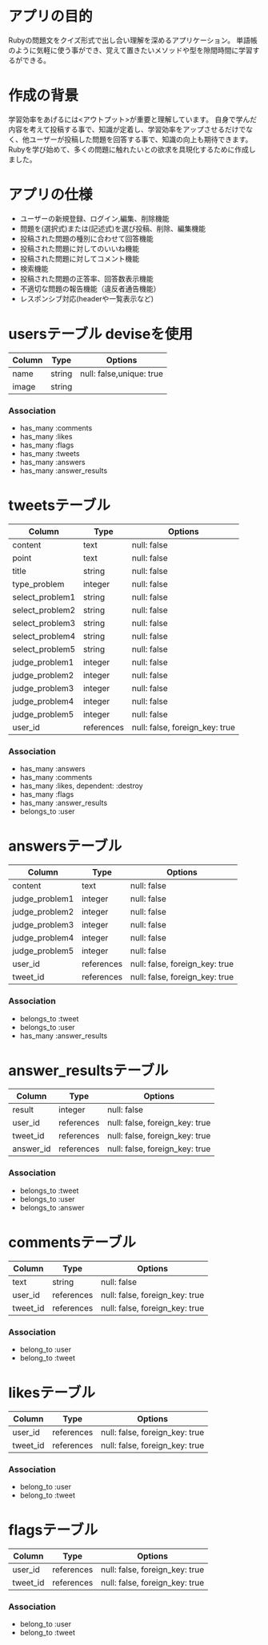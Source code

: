 # アプリの目的
Rubyの問題文をクイズ形式で出し合い理解を深めるアプリケーション。
単語帳のように気軽に使う事ができ、覚えて置きたいメソッドや型を隙間時間に学習するができる。

# 作成の背景

学習効率をあげるには<アウトプット>が重要と理解しています。
自身で学んだ内容を考えて投稿する事で、知識が定着し、学習効率をアップさせるだけでなく、他ユーザーが投稿した問題を回答する事で、知識の向上も期待できます。
Rubyを学び始めて、多くの問題に触れたいとの欲求を具現化するために作成しました。


# アプリの仕様
- ユーザーの新規登録、ログイン,編集、削除機能
- 問題を(選択式)または(記述式)を選び投稿、削除、編集機能
- 投稿された問題の種別に合わせて回答機能
- 投稿された問題に対してのいいね機能
- 投稿された問題に対してコメント機能
- 検索機能
- 投稿された問題の正答率、回答数表示機能
- 不適切な問題の報告機能（違反者通告機能）
- レスポンシブ対応(headerや一覧表示など)


# usersテーブル deviseを使用

|Column|Type|Options|
|------|----|-------|
|name|string|null: false,unique: true|
|image|string||

### Association
- has_many :comments
- has_many :likes
- has_many :flags
- has_many :tweets
- has_many :answers
- has_many :answer_results

# tweetsテーブル

|Column|Type|Options|
|------|----|-------|
|content|text|null: false|
|point|text|null: false|
|title|string|null: false|
|type_problem|integer|null: false|
|select_problem1|string|null: false|
|select_problem2|string|null: false|
|select_problem3|string|null: false|
|select_problem4|string|null: false|
|select_problem5|string|null: false|
|judge_problem1|integer|null: false|
|judge_problem2|integer|null: false|
|judge_problem3|integer|null: false|
|judge_problem4|integer|null: false|
|judge_problem5|integer|null: false|
|user_id|references|null: false, foreign_key: true|



### Association
- has_many :answers
- has_many :comments
- has_many :likes, dependent: :destroy
- has_many :flags
- has_many :answer_results
- belongs_to :user


# answersテーブル

|Column|Type|Options|
|------|----|-------|
|content|text|null: false|
|judge_problem1|integer|null: false|
|judge_problem2|integer|null: false|
|judge_problem3|integer|null: false|
|judge_problem4|integer|null: false|
|judge_problem5|integer|null: false|
|user_id|references|null: false, foreign_key: true|
|tweet_id|references|null: false, foreign_key: true|



### Association

- belongs_to :tweet
- belongs_to :user
- has_many :answer_results

# answer_resultsテーブル

|Column|Type|Options|
|------|----|-------|
|result|integer|null: false|
|user_id|references|null: false, foreign_key: true|
|tweet_id|references|null: false, foreign_key: true|
|answer_id|references|null: false, foreign_key: true|



### Association

- belongs_to :tweet
- belongs_to :user
- belongs_to :answer

# commentsテーブル

|Column|Type|Options|
|------|----|-------|
|text|string|null: false|
|user_id|references|null: false, foreign_key: true|
|tweet_id|references|null: false, foreign_key: true|

### Association
- belong_to :user
- belong_to :tweet

# likesテーブル

|Column|Type|Options|
|------|----|-------|
|user_id|references|null: false, foreign_key: true|
|tweet_id|references|null: false, foreign_key: true|

### Association
- belong_to :user
- belong_to :tweet

# flagsテーブル

|Column|Type|Options|
|------|----|-------|
|user_id|references|null: false, foreign_key: true|
|tweet_id|references|null: false, foreign_key: true|

### Association
- belong_to :user
- belong_to :tweet
